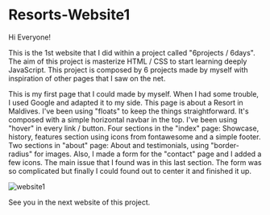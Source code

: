 # Resorts-Website1

Hi Everyone!

This is the 1st website that I did within a project called "6projects / 6days". 
The aim of this project is masterize HTML / CSS to start learning deeply JavaScript.
This project is composed by 6 projects made by myself with inspiration of other pages that I saw on the net.

This is my first page that I could made by myself. When I had some trouble, I used Google and adapted it to my side.
This page is about a Resort in Maldives. 
I've been using "floats" to keep the things straightforward.
It's composed with a simple horizontal navbar in the top. I've been using "hover" in every link / button.
Four sections in the "index" page: Showcase, history, features section using icons from fontawesome and a simple footer.
Two sections in "about" page: About and testimonials, using "border-radius" for images.
Also, I made a form for the "contact" page and I added a few icons.
The main issue that I found was in this last section. The form was so complicated but finally I could found out to center it and finished it up.

![website1](https://user-images.githubusercontent.com/85435045/127738416-8ed673fb-0eff-4f56-a821-00500c89e60d.jpg)

See you in the next website of this project.

